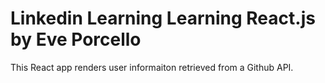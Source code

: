# Linkedin Learning Learning React.js by Eve Porcello

This React app renders user informaiton retrieved from a Github API.